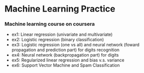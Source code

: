 # Machine Learning Practice
### Machine learning course on coursera
 * ex1: Linear regression (univariate and multivariate)
 * ex2: Logistic regression (binary classification)
 * ex3: Logistic regression (one vs all) and neural network (foward propagation and prediction part) for digits recognition 
 * ex4: Neural network (backpropagation part) for digits 
 * ex5: Regularized linear regression and bias v.s. variance
 * ex6: Support Vector Machine and Spam Classification
